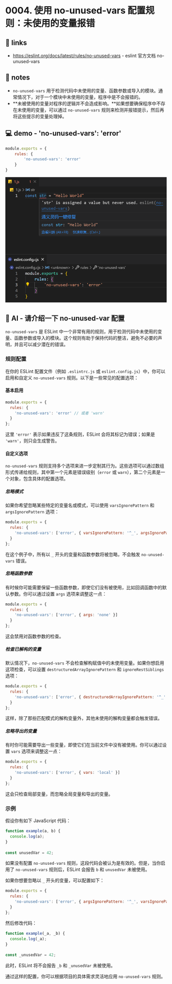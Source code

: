 # 0004. 使用 no-unused-vars 配置规则：未使用的变量报错

## 🔗 links

- https://eslint.org/docs/latest/rules/no-unused-vars - eslint 官方文档 no-unused-vars

## 📝 notes

- `no-unused-vars` 用于检测代码中未使用的变量、函数参数或导入的模块。通常情况下，对于一个模块中未使用的变量，程序中是不会报错的。
- **未被使用的变量对程序的逻辑并不会造成影响。**如果想要确保程序中不存在未使用的变量，可以通过 `no-unused-vars` 规则来检测并报错提示，然后再将这些提示的变量处理掉。

## 💻 demo - 'no-unused-vars': 'error'

```js
module.exports = {
    rules: {
        'no-unused-vars': 'error'
    }
}
```

![](md-imgs/2024-09-29-13-03-19.png)

## 🤖 AI - 请介绍一下 no-unused-var 配置

`no-unused-vars` 是 ESLint 中一个非常有用的规则，用于检测代码中未使用的变量、函数参数或导入的模块。这个规则有助于保持代码的整洁，避免不必要的声明，并且可以减少潜在的错误。

### 规则配置

在你的 ESLint 配置文件（例如 `.eslintrc.js` 或 `eslint.config.js`）中，你可以启用和自定义 `no-unused-vars` 规则。以下是一些常见的配置选项：

#### 基本启用
```javascript
module.exports = {
  rules: {
    'no-unused-vars': 'error' // 或者 'warn'
  }
};
```

这里 `'error'` 表示如果违反了这条规则，ESLint 会将其标记为错误；如果是 `'warn'`，则只会生成警告。

#### 自定义选项
`no-unused-vars` 规则支持多个选项来进一步定制其行为。这些选项可以通过数组形式传递给规则，其中第一个元素是错误级别（`error` 或 `warn`），第二个元素是一个对象，包含具体的配置选项。

##### 忽略模式
如果你希望忽略某些特定的变量名或模式，可以使用 `varsIgnorePattern` 和 `argsIgnorePattern` 选项：
```javascript
module.exports = {
  rules: {
    'no-unused-vars': ['error', { varsIgnorePattern: '^_', argsIgnorePattern: '^_' }]
  }
};
```
在这个例子中，所有以 `_` 开头的变量和函数参数将被忽略，不会触发 `no-unused-vars` 错误。

##### 忽略函数参数
有时候你可能需要保留一些函数参数，即使它们没有被使用，比如回调函数中的默认参数。你可以通过设置 `args` 选项来调整这一点：
```javascript
module.exports = {
  rules: {
    'no-unused-vars': ['error', { args: 'none' }]
  }
};
```
这会禁用对函数参数的检查。

##### 检查已解构的变量
默认情况下，`no-unused-vars` 不会检查解构赋值中的未使用变量。如果你想启用这项检查，可以设置 `destructuredArrayIgnorePattern` 和 `ignoreRestSiblings` 选项：
```javascript
module.exports = {
  rules: {
    'no-unused-vars': ['error', { destructuredArrayIgnorePattern: '^_' }]
  }
};
```
这样，除了那些匹配模式的解构变量外，其他未使用的解构变量都会触发错误。

##### 忽略导出的变量
有时你可能需要导出一些变量，即使它们在当前文件中没有被使用。你可以通过设置 `vars` 选项来调整这一点：
```javascript
module.exports = {
  rules: {
    'no-unused-vars': ['error', { vars: 'local' }]
  }
};
```
这会只检查局部变量，而忽略全局变量和导出的变量。

### 示例

假设你有如下 JavaScript 代码：
```javascript
function example(a, b) {
  console.log(a);
}

const unusedVar = 42;
```

如果没有配置 `no-unused-vars` 规则，这段代码会被认为是有效的。但是，当你启用了 `no-unused-vars` 规则后，ESLint 会报告 `b` 和 `unusedVar` 未被使用。

如果你想要忽略以 `_` 开头的变量，可以配置如下：
```javascript
module.exports = {
  rules: {
    'no-unused-vars': ['error', { argsIgnorePattern: '^_', varsIgnorePattern: '^_' }]
  }
};
```

然后修改代码：
```javascript
function example(_a, _b) {
  console.log(_a);
}

const _unusedVar = 42;
```

此时，ESLint 将不会报告 `_b` 和 `_unusedVar` 未被使用。

通过这样的配置，你可以根据项目的具体需求灵活地应用 `no-unused-vars` 规则。